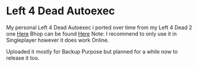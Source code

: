 # Left 4 Dead Autoexec
My personal Left 4 Dead Autoexec i ported over time from my Left 4 Dead 2 one [Here](https://github.com/crustySenpai/Left-4-Dead-2-Autoexec)
Bhop can be found [Here](https://www.gamemaps.com/details/19343) Note: I recommend to only use it in Singleplayer however it does work Online.

Uploaded it mostly for Backup Purpose but planned for a while now to release it too.
